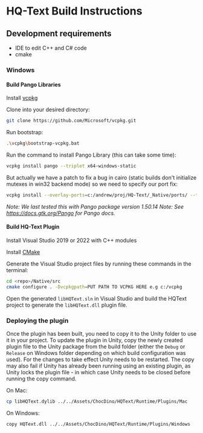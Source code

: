 # HQ-Text Build Instructions

## Development requirements
- IDE to edit C++ and C# code
- cmake

### Windows

#### Build Pango Libraries

Install [vcpkg](https://vcpkg.io/)

Clone into your desired directory:

```bash
git clone https://github.com/Microsoft/vcpkg.git
```

Run bootstrap:

```bash
.\vcpkg\bootstrap-vcpkg.bat
```

Run the command  to install Pango Library (this can take some time):
```bash
vcpkg install pango --triplet x64-windows-static
```

But actually we have a patch to fix a bug in cairo (static builds don't initialize mutexes in win32 backend mode) so we need to specify our port fix:

```bash
vcpkg install --overlay-ports=c:/andrew/proj/HQ-Text/_Native/ports/ --triplet x64-windows-static pango
```

_Note: We last tested this with Pango package version 1.50.14_
_Note: See https://docs.gtk.org/Pango for Pango docs._

#### Build HQ-Text Plugin

Install Visual Studio 2019 or 2022 with C++ modules

Install [CMake](https://cmake.org/download/)

Generate the Visual Studio project files by running these commands in the terminal:
```bash
cd <repo>/Native/src
cmake configure . -Dvcpkgpath=PUT PATH TO VCPKG HERE e.g c:/vcpkg
```

Open the generated `libHQText.sln` in Visual Studio and build the HQText project to generate the `libHQText.dll` plugin file.

### Deploying the plugin

Once the plugin has been built, you need to copy it to the Unity folder to use it in your project.  To update the plugin in Unity, copy the newly created plugin file to the Unity package from the build folder (either the `Debug` or `Release` on Windows folder depending on which build configuration was used).  For the changes to take effect Unity needs to be restarted.  The copy may also fail if Unity has already been running using an existing plugin, as Unity locks the plugin file - in which case Unity needs to be closed before running the copy command.

On Mac:
```bash
cp libHQText.dylib ../../Assets/ChocDino/HQText/Runtime/Plugins/Mac
```

On Windows:
```bash
copy HQText.dll ../../Assets/ChocDino/HQText/Runtime/Plugins/Windows
```
